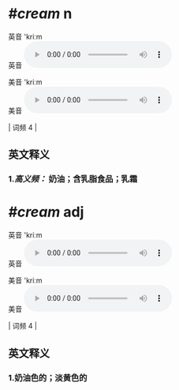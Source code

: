 # ***\#cream*** n
英音 'kriːm  
英音
<audio src="./media/cream-B.aac" controls="controls"></audio>

美音 'kriːm  
美音
<audio src="./media/cream.aac" controls="controls"></audio>



| 词频 4 |  

英文释义
---
### 1.*高义频：* **奶油；含乳脂食品；乳霜**  


# ***\#cream*** adj
英音 'kriːm  
英音
<audio src="./media/cream-B.aac" controls="controls"></audio>

美音 'kriːm  
美音
<audio src="./media/cream.aac" controls="controls"></audio>



| 词频 4 |  

英文释义
---
### 1.**奶油色的；淡黄色的**  


